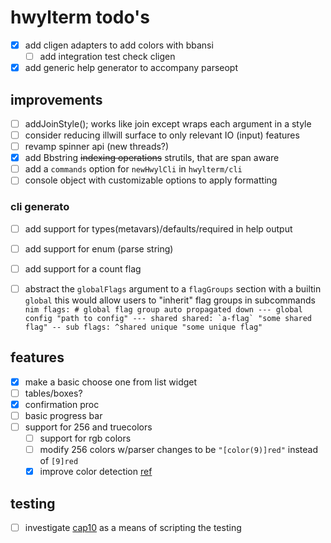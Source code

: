 # hwylterm todo's

- [x] add cligen adapters to add colors with bbansi
  - [ ] add integration test check cligen
- [x] add generic help generator to accompany parseopt

## improvements


- [ ] addJoinStyle(); works like join except wraps each argument in a style
- [ ] consider reducing illwill surface to only relevant IO (input) features
- [ ] revamp spinner api (new  threads?)
- [x] add Bbstring ~~indexing operations~~ strutils, that are span aware
- [ ] add a `commands` option for `newHwylCli` in `hwylterm/cli`
- [ ] console object with customizable options to apply formatting

### cli generato

- [ ] add support for types(metavars)/defaults/required in help output
- [ ] add support for enum (parse string)
- [ ] add support for a count flag
- [ ] abstract the `globalFlags` argument to a `flagGroups` section with a builtin `global`
      this would allow users to "inherit" flag groups in subcommands
      ```nim
      flags:
        # global flag group auto propagated down
        --- global
        config "path to config"
        --- shared
        shared:
          `a-flag` "some shared flag"
      -- sub
      flags:
        ^shared
        unique "some unique flag"
      ```



## features

- [x] make a basic choose one from list widget
- [ ] tables/boxes?
- [x] confirmation proc
- [ ] basic progress bar
- [ ] support for 256 and truecolors
  - [ ] support for rgb colors
  - [ ] modify 256 colors w/parser changes to be `"[color(9)]red"` instead of `[9]red`
  - [x] improve color detection [ref](https://github.com/Textualize/rich/blob/4101991898ee7a09fe1706daca24af5e1e054862/rich/console.py#L791)
## testing

- [ ] investigate [cap10](https://github.com/crashappsec/cap10) as a means of scripting the testing

<!-- generated with <3 by daylinmorgan/todo -->
